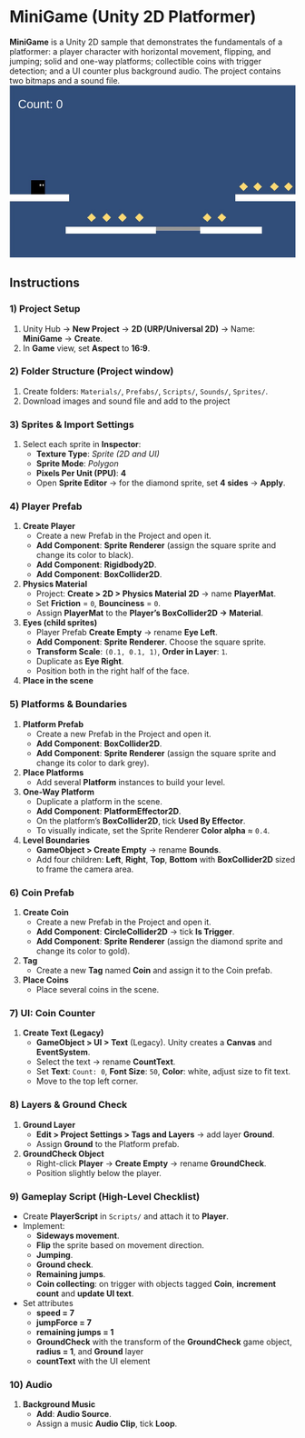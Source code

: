# MiniGame (Unity 2D Platformer)
**MiniGame** is a Unity 2D sample that demonstrates the fundamentals of a platformer: a player character with horizontal movement, flipping, and jumping; solid and one-way platforms; collectible coins with trigger detection; and a UI counter plus background audio. The project contains two bitmaps and a sound file.
![game screenshot](https://github.com/tiuri101/minigame/blob/main/screenshot.jpg?raw=true)


## Instructions

### 1) Project Setup
1. Unity Hub → **New Project** → **2D (URP/Universal 2D)** → Name: **MiniGame** → **Create**.  
2. In **Game** view, set **Aspect** to **16:9**.

### 2) Folder Structure (Project window)
1. Create folders: `Materials/`, `Prefabs/`, `Scripts/`, `Sounds/`, `Sprites/`.
2. Download images and sound file and add to the project

### 3) Sprites & Import Settings
1. Select each sprite in **Inspector**:
   - **Texture Type**: *Sprite (2D and UI)*
   - **Sprite Mode**: *Polygon*
   - **Pixels Per Unit (PPU)**: **4**
   - Open **Sprite Editor** → for the diamond sprite, set **4 sides** → **Apply**.

### 4) Player Prefab
1. **Create Player**
   - Create a new Prefab in the Project and open it.
   - **Add Component**: **Sprite Renderer** (assign the square sprite and change its color to black).
   - **Add Component**: **Rigidbody2D**.
   - **Add Component**: **BoxCollider2D**.
2. **Physics Material**
   - Project: **Create > 2D > Physics Material 2D** → name **PlayerMat**.
   - Set **Friction** = `0`, **Bounciness** = `0`.
   - Assign **PlayerMat** to the **Player’s BoxCollider2D → Material**.
3. **Eyes (child sprites)**
   - Player Prefab **Create Empty** → rename **Eye Left**.
   - **Add Component**: **Sprite Renderer**. Choose the square sprite.
   - **Transform Scale**: `(0.1, 0.1, 1)`, **Order in Layer**: `1`.
   - Duplicate as **Eye Right**.
   - Position both in the right half of the face.
4. **Place in the scene**

### 5) Platforms & Boundaries
1. **Platform Prefab**
   - Create a new Prefab in the Project and open it.
   - **Add Component**: **BoxCollider2D**.
   - **Add Component**: **Sprite Renderer** (assign the square sprite and change its color to dark grey).
2. **Place Platforms**
   - Add several **Platform** instances to build your level.
3. **One-Way Platform**
   - Duplicate a platform in the scene.
   - **Add Component**: **PlatformEffector2D**.
   - On the platform’s **BoxCollider2D**, tick **Used By Effector**.
   - To visually indicate, set the Sprite Renderer **Color alpha** ≈ `0.4`.
4. **Level Boundaries**
   - **GameObject > Create Empty** → rename **Bounds**.
   - Add four children: **Left**, **Right**, **Top**, **Bottom** with **BoxCollider2D** sized to frame the camera area.

### 6) Coin Prefab
1. **Create Coin**
   - Create a new Prefab in the Project and open it.
   - **Add Component**: **CircleCollider2D** → tick **Is Trigger**.
   - **Add Component**: **Sprite Renderer** (assign the diamond sprite and change its color to gold).
2. **Tag**
   - Create a new **Tag** named **Coin** and assign it to the Coin prefab.
3. **Place Coins**
   - Place several coins in the scene.

### 7) UI: Coin Counter
1. **Create Text (Legacy)**
   - **GameObject > UI > Text** (Legacy). Unity creates a **Canvas** and **EventSystem**.
   - Select the text → rename **CountText**.
   - Set **Text**: `Count: 0`, **Font Size**: `50`, **Color**: white, adjust size to fit text.
   - Move to the top left corner.

### 8) Layers & Ground Check
1. **Ground Layer**
   - **Edit > Project Settings > Tags and Layers** → add layer **Ground**.
   - Assign **Ground** to the Platform prefab.
2. **GroundCheck Object**
   - Right-click **Player** → **Create Empty** → rename **GroundCheck**.
   - Position slightly below the player.

### 9) Gameplay Script (High-Level Checklist)
- Create **PlayerScript** in `Scripts/` and attach it to **Player**.
- Implement:
  - **Sideways movement**.
  - **Flip** the sprite based on movement direction.
  - **Jumping**.
  - **Ground check**.
  - **Remaining jumps**.
  - **Coin collecting**: on trigger with objects tagged **Coin**, **increment count** and **update UI text**.
- Set attributes
  - **speed = 7**
  - **jumpForce = 7**
  - **remaining jumps = 1**
  - **GroundCheck** with the transform of the **GroundCheck** game object, **radius = 1**, and **Ground** layer
  - **countText** with the UI element

### 10) Audio
1. **Background Music**
   - **Add**: **Audio Source**.
   - Assign a music **Audio Clip**, tick **Loop**.
